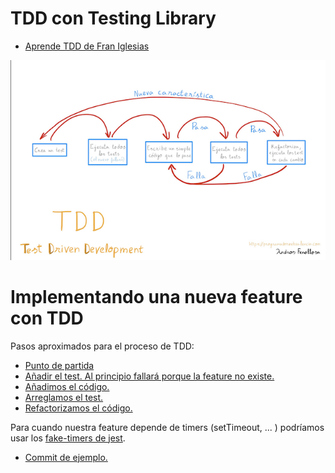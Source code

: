 # TDD con Testing Library

- [Aprende TDD de Fran Iglesias](https://leanpub.com/tddcourse)

![image-20210422102307277](assets/6-TDD/image-20210422102307277.png)

# Implementando una nueva feature con TDD

Pasos aproximados para el proceso de TDD:

- [Punto de partida](https://github.com/CodelyTV/javascript-testing-frontend-course/commit/97dfb747b174a0f78b1e7dab619fa676adcef685)
- [Añadir el test. Al principio fallará porque la feature no existe.](https://github.com/CodelyTV/javascript-testing-frontend-course/commit/744f5808a451b8cea5279614a9e54028d83f81cf)
- [Añadimos el código.](https://github.com/CodelyTV/javascript-testing-frontend-course/commit/395048b26f6f03a47383c20fce448e3095db3e41)
- [Arreglamos el test.](https://github.com/CodelyTV/javascript-testing-frontend-course/commit/f70c0210fe0ee713285b90d838ac1d4aef2841a1)
- [Refactorizamos el código.](https://github.com/CodelyTV/javascript-testing-frontend-course/commit/23e5d2341d89b430ab8ad9220007abb288fd4c24)

Para cuando nuestra feature depende de timers (setTimeout, ... ) podríamos usar los [fake-timers de jest](https://jestjs.io/docs/jest-object#mock-timers).

- [Commit de ejemplo.](https://github.com/CodelyTV/javascript-testing-frontend-course/commit/325aff02abbfa8964a1ccf3b6faefa9d4e1a8585)